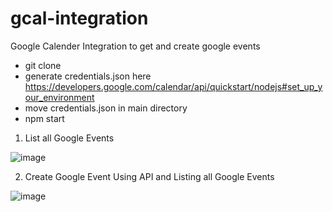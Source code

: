 # gcal-integration
Google Calender Integration to get and create google events
* git clone <repo-link>
* generate credentials.json here 
https://developers.google.com/calendar/api/quickstart/nodejs#set_up_your_environment
* move credentials.json in main directory
* npm start

1. List all Google Events

![image](https://user-images.githubusercontent.com/63222339/235644598-4c5aaa24-f288-400b-8462-d6a233af5e64.png)

2. Create Google Event Using API and Listing all Google Events

![image](https://user-images.githubusercontent.com/63222339/235644690-e4942bba-8b9c-4780-a96b-a2cb1cf099cf.png)

